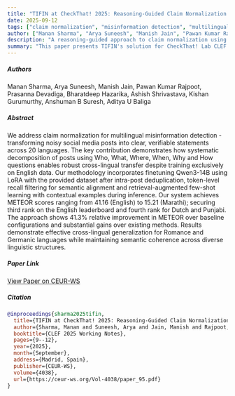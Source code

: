 ```yaml
---
title: "TIFIN at CheckThat! 2025: Reasoning-Guided Claim Normalization for Noisy Multilingual Social Media Posts"
date: 2025-09-12
tags: ["claim normalization", "misinformation detection", "multilingual NLP", "social media analysis", "fact-checking"]
author: ["Manan Sharma", "Arya Suneesh", "Manish Jain", "Pawan Kumar Rajpoot", "Prasanna Devadiga", "Bharatdeep Hazarika", "Ashish Shrivastava", "Kishan Gurumurthy", "Anshuman B Suresh", "Aditya U Baliga"]
description: "A reasoning-guided approach to claim normalization using 5W1H decomposition and Qwen3-14B fine-tuning, achieving 41.3% relative improvement in METEOR scores over baseline configurations across 20 languages."
summary: "This paper presents TIFIN's solution for CheckThat! Lab CLEF 2025 Task 2, demonstrating how systematic decomposition using Who, What, Where, When, Why and How questions enables robust cross-lingual transfer for transforming noisy social media posts into clear, verifiable statements."
---
```


##### Authors
Manan Sharma, Arya Suneesh, Manish Jain, Pawan Kumar Rajpoot, Prasanna Devadiga, Bharatdeep Hazarika, Ashish Shrivastava, Kishan Gurumurthy, Anshuman B Suresh, Aditya U Baliga

##### Abstract
We address claim normalization for multilingual misinformation detection - transforming noisy social media posts into clear, verifiable statements across 20 languages. The key contribution demonstrates how systematic decomposition of posts using Who, What, Where, When, Why and How questions enables robust cross-lingual transfer despite training exclusively on English data. Our methodology incorporates finetuning Qwen3-14B using LoRA with the provided dataset after intra-post deduplication, token-level recall filtering for semantic alignment and retrieval-augmented few-shot learning with contextual examples during inference. Our system achieves METEOR scores ranging from 41.16 (English) to 15.21 (Marathi); securing third rank on the English leaderboard and fourth rank for Dutch and Punjabi. The approach shows 41.3% relative improvement in METEOR over baseline configurations and substantial gains over existing methods. Results demonstrate effective cross-lingual generalization for Romance and Germanic languages while maintaining semantic coherence across diverse linguistic structures.

##### Paper Link
[View Paper on CEUR-WS](https://ceur-ws.org/Vol-4038/paper_95.pdf)

##### Citation
```BibTeX
@inproceedings{sharma2025tifin,
  title={TIFIN at CheckThat! 2025: Reasoning-Guided Claim Normalization for Noisy Multilingual Social Media Posts},
  author={Sharma, Manan and Suneesh, Arya and Jain, Manish and Rajpoot, Pawan Kumar and Devadiga, Prasanna and Hazarika, Bharatdeep and Shrivastava, Ashish and Gurumurthy, Kishan and Suresh, Anshuman B and Baliga, Aditya U},
  booktitle={CLEF 2025 Working Notes},
  pages={9--12},
  year={2025},
  month={September},
  address={Madrid, Spain},
  publisher={CEUR-WS},
  volume={4038},
  url={https://ceur-ws.org/Vol-4038/paper_95.pdf}
}
```
